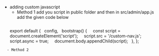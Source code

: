 - adding custom javascript
  - Method 1
    add you script in public folder and then in src/admin/app.js add the given code below
    ```js 
  export default {
  config,
  bootstrap() {
    const script = document.createElement('script');
    script.src = '/custom-nav.js';
    script.async = true;
    document.body.appendChild(script);
  },
};
```
  - Method 2
    